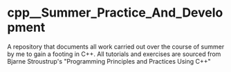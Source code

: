 # cpp__Summer_Practice_And_Development
A repository that documents all work carried out over the course of summer by me to gain a footing in C++. All tutorials and exercises are sourced from Bjarne Stroustrup's "Programming Principles and Practices Using C++"
